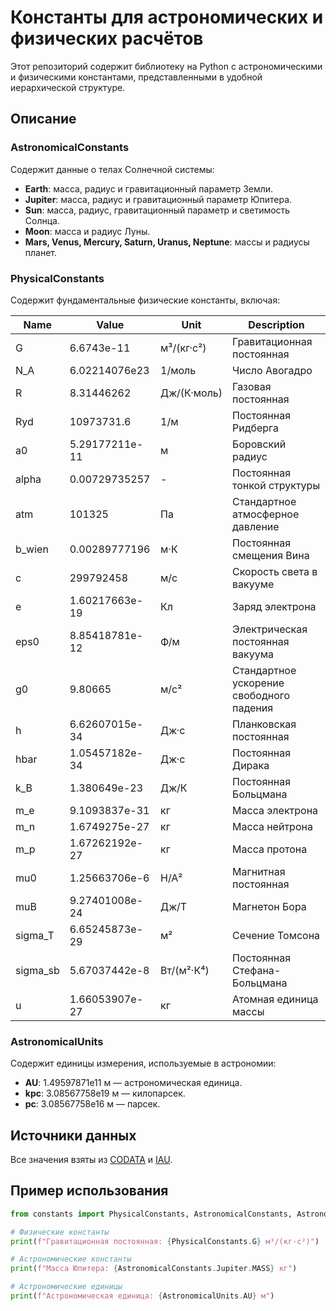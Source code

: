 
# Константы для астрономических и физических расчётов

Этот репозиторий содержит библиотеку на Python с астрономическими и физическими константами, представленными в удобной иерархической структуре.

## Описание

### AstronomicalConstants
Содержит данные о телах Солнечной системы:

- **Earth**: масса, радиус и гравитационный параметр Земли.
- **Jupiter**: масса, радиус и гравитационный параметр Юпитера.
- **Sun**: масса, радиус, гравитационный параметр и светимость Солнца.
- **Moon**: масса и радиус Луны.
- **Mars, Venus, Mercury, Saturn, Uranus, Neptune**: массы и радиусы планет.

### PhysicalConstants
Содержит фундаментальные физические константы, включая:

| Name      | Value               | Unit              | Description                                           |
|-----------|---------------------|-------------------|-------------------------------------------------------|
| G         | 6.6743e-11          | м³/(кг·с²)        | Гравитационная постоянная                            |
| N_A       | 6.02214076e23       | 1/моль            | Число Авогадро                                       |
| R         | 8.31446262          | Дж/(К·моль)       | Газовая постоянная                                   |
| Ryd       | 10973731.6          | 1/м               | Постоянная Ридберга                                  |
| a0        | 5.29177211e-11      | м                 | Боровский радиус                                     |
| alpha     | 0.00729735257       | -                 | Постоянная тонкой структуры                         |
| atm       | 101325              | Па                | Стандартное атмосферное давление                    |
| b_wien    | 0.00289777196       | м·К               | Постоянная смещения Вина                            |
| c         | 299792458           | м/с               | Скорость света в вакууме                            |
| e         | 1.60217663e-19      | Кл                | Заряд электрона                                     |
| eps0      | 8.85418781e-12      | Ф/м               | Электрическая постоянная вакуума                    |
| g0        | 9.80665             | м/с²              | Стандартное ускорение свободного падения            |
| h         | 6.62607015e-34      | Дж·с              | Планковская постоянная                              |
| hbar      | 1.05457182e-34      | Дж·с              | Постоянная Дирака                                   |
| k_B       | 1.380649e-23        | Дж/К              | Постоянная Больцмана                                |
| m_e       | 9.1093837e-31       | кг                | Масса электрона                                     |
| m_n       | 1.6749275e-27       | кг                | Масса нейтрона                                      |
| m_p       | 1.67262192e-27      | кг                | Масса протона                                       |
| mu0       | 1.25663706e-6       | Н/А²              | Магнитная постоянная                                |
| muB       | 9.27401008e-24      | Дж/Т              | Магнетон Бора                                       |
| sigma_T   | 6.65245873e-29      | м²                | Сечение Томсона                                     |
| sigma_sb  | 5.67037442e-8       | Вт/(м²·К⁴)        | Постоянная Стефана-Больцмана                        |
| u         | 1.66053907e-27      | кг                | Атомная единица массы                               |

### AstronomicalUnits
Содержит единицы измерения, используемые в астрономии:

- **AU**: 1.49597871e11 м — астрономическая единица.
- **kpc**: 3.08567758e19 м — килопарсек.
- **pc**: 3.08567758e16 м — парсек.

## Источники данных
Все значения взяты из [CODATA](https://physics.nist.gov/cuu/Constants/) и [IAU](https://www.iau.org/).

## Пример использования
```python
from constants import PhysicalConstants, AstronomicalConstants, AstronomicalUnits

# Физические константы
print(f"Гравитационная постоянная: {PhysicalConstants.G} м³/(кг·с²)")

# Астрономические константы
print(f"Масса Юпитера: {AstronomicalConstants.Jupiter.MASS} кг")

# Астрономические единицы
print(f"Астрономическая единица: {AstronomicalUnits.AU} м")
```
